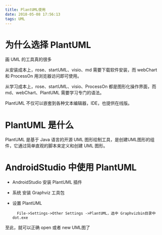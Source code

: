 ```yaml
---
title: PlantUML使用
date: 2018-05-08 17:56:13
tags: UML
---
```


# 为什么选择 PlantUML #

画 UML 的工具真的很多


从安装成本上，rose、startUML、visio、md 需要下载软件安装，而 webChart 和 ProcessOn 用浏览器访问即可使用。

从学习成本上，rose、startUML、visio、ProcessOn 都是图形化操作界面，而 md、webChart、PlantUML 需要学习专门的语法。

PlantUML 不仅可以嵌套到各种文本编辑器，IDE，也提供在线版。

# PlantUML 是什么 #

PlantUML 是基于 Java 语言的开源 UML 图形绘制工具，是创建UML图形的组件，它通过简单直观的脚本来定义和创建 UML 图形。

# AndroidStudio 中使用 PlantUML #

- AndroidStudio 安装 PlantUML 插件
- 系统 安装 Graphviz 工具包
- 设置 PlantUML
		
		File->Settings->Other Settings ->PlantUML，选中 Graphvizbin目录中dot.exe

至此，就可以正确 open 或者 new UML图了
